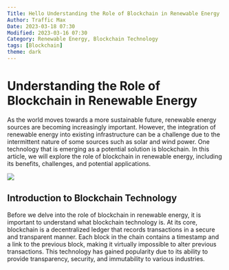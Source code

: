 ```yaml
---
Title: Hello Understanding the Role of Blockchain in Renewable Energy
Author: Traffic Max
Date: 2023-03-18 07:30
Modified: 2023-03-16 07:30
Category: Renewable Energy, Blockchain Technology
tags: [Blockchain]
theme: dark
---
```


# Understanding the Role of Blockchain in Renewable Energy

As the world moves towards a more sustainable future, renewable energy sources are becoming increasingly important. However, the integration of renewable energy into existing infrastructure can be a challenge due to the intermittent nature of some sources such as solar and wind power. One technology that is emerging as a potential solution is blockchain. In this article, we will explore the role of blockchain in renewable energy, including its benefits, challenges, and potential applications.

<a href="https://lh3.googleusercontent.com/MSvZQKaCWQJEytZioxsbIlowI-sIj0AF8NTsb6D84KGY1s82Zk3A441u4qdOTjLOJqUH55TSNMGk-DH2zwGDseFLRqnKy4wKhLMzXu0ZH0NnPY0GsZYBZdaAFC2WtpvxiziEd1ZaLw=w2400?source=screenshot.guru"> <img src="https://lh3.googleusercontent.com/MSvZQKaCWQJEytZioxsbIlowI-sIj0AF8NTsb6D84KGY1s82Zk3A441u4qdOTjLOJqUH55TSNMGk-DH2zwGDseFLRqnKy4wKhLMzXu0ZH0NnPY0GsZYBZdaAFC2WtpvxiziEd1ZaLw=w600-h315-p-k" /> </a>

## Introduction to Blockchain Technology

Before we delve into the role of blockchain in renewable energy, it is important to understand what blockchain technology is. At its core, blockchain is a decentralized ledger that records transactions in a secure and transparent manner. Each block in the chain contains a timestamp and a link to the previous block, making it virtually impossible to alter previous transactions. This technology has gained popularity due to its ability to provide transparency, security, and immutability to various industries.
